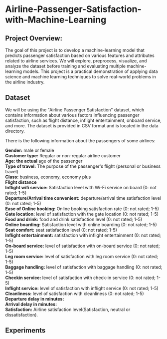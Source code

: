 # Airline-Passenger-Satisfaction-with-Machine-Learning

## Project Overview:
The goal of this project is to develop a machine-learning model that predicts passenger satisfaction based on various features and attributes related to airline services. We will explore, preprocess, visualize, and analyze the dataset before training and evaluating multiple machine-learning models. This project is a practical demonstration of applying data science and machine learning techniques to solve real-world problems in the airline industry.

## Dataset
We will be using the "Airline Passenger Satisfaction" dataset, which contains information about various factors influencing passenger satisfaction, such as flight distance, inflight entertainment, onboard service, and more. The dataset is provided in CSV format and is located in the data directory.

There is the following information about the passengers of some airlines:

**Gender:** male or female  
**Customer type:** Regular or non-regular airline customer  
**Age: the actual** age of the passenger  
**Type of travel:** The purpose of the passenger's flight (personal or business travel)  
**Class:** business, economy, economy plus  
**Flight distance**  
**Inflight wifi service:** Satisfaction level with Wi-Fi service on board (0: not rated; 1-5)  
**Departure/Arrival time convenient:** departure/arrival time satisfaction level (0: not rated; 1-5)  
**Ease of Online booking:** Online booking satisfaction rate (0: not rated; 1-5)  
**Gate location:** level of satisfaction with the gate location (0: not rated; 1-5)  
**Food and drink:** food and drink satisfaction level (0: not rated; 1-5)  
**Online boarding:** Satisfaction level with online boarding (0: not rated; 1-5)  
**Seat comfort:** seat satisfaction level (0: not rated; 1-5)  
**Inflight entertainment:** satisfaction with inflight entertainment (0: not rated; 1-5)  
**On-board service:** level of satisfaction with on-board service (0: not rated; 1-5)  
**Leg room service:** level of satisfaction with leg room service (0: not rated; 1-5)  
**Baggage handling:** level of satisfaction with baggage handling (0: not rated; 1-5)  
**Checkin service:** level of satisfaction with check-in service (0: not rated; 1-5)  
**Inflight service:** level of satisfaction with inflight service (0: not rated; 1-5)  
**Cleanliness:** level of satisfaction with cleanliness (0: not rated; 1-5)  
**Departure delay in minutes:**  
**Arrival delay in minutes:**  
**Satisfaction:** Airline satisfaction level(Satisfaction, neutral or dissatisfaction).  


## Experiments
